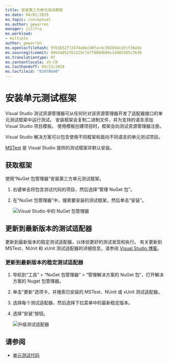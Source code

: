 ```yaml
---
title: 安装第三方单元测试框架
ms.date: 04/01/2019
ms.topic: conceptual
ms.author: gewarren
manager: jillfra
ms.workload:
- multiple
author: gewarren
ms.openlocfilehash: 9f61b52f72474a8ecd8fac4c30265dcd7cf36a5e
ms.sourcegitcommit: 94b3a052fb1229c7e7f8804b09c1d403385c7630
ms.translationtype: HT
ms.contentlocale: zh-CN
ms.lasthandoff: 04/23/2019
ms.locfileid: "62978640"
---
```

# <a name="install-unit-test-frameworks"></a>安装单元测试框架

Visual Studio 测试资源管理器可从任何针对该资源管理器开发了适配器接口的单元测试框架中运行测试。 安装框架会复制二进制文件，并为支持的语言添加 Visual Studio 项目模板。 使用模板创建项目时，框架会向测试资源管理器注册。

Visual Studio 解决方案可以包含使用不同框架和面向不同语言的单元测试项目。

[MSTest](getting-started-with-unit-testing.md) 是 Visual Studio 提供的测试框架并默认安装。

## <a name="acquire-frameworks"></a>获取框架

使用“NuGet 包管理器”安装第三方单元测试框架。

1. 右键单击将包含测试代码的项目，然后选择“管理 NuGet 包”。

2. 在“NuGet 包管理器”中，搜索要安装的测试框架，然后单击“安装”。

   ![Visual Studio 中的 NuGet 包管理器](media/vs-2019/nuget-package-manager.png)

## <a name="update-to-the-latest-test-adapters"></a>更新到最新版本的测试适配器

更新到最新版本的稳定测试适配器，以体验更好的测试发现和执行。 有关更新到 MSTest、NUnit 和 xUnit 测试适配器的详细信息，请参阅 [Visual Studio 博客](https://devblogs.microsoft.com/visualstudio/test-experience-improvements/)。

### <a name="to-update-to-the-latest-stable-test-adapter-version"></a>更新到最新版本的稳定测试适配器

1. 导航到“工具” > “NuGet 包管理器” > “管理解决方案的 NuGet 包”，打开解决方案的 Nuget 包管理器。

2. 单击“更新”选项卡，并搜索已安装的 MSTest、NUnit 或 xUnit 测试适配器。

3. 选择每个测试适配器，然后选择下拉菜单中的最新稳定版本。

4. 选择“安装”按钮。

   ![升级测试适配器](media/install-adapter-upgrade.png)

## <a name="see-also"></a>请参阅

- [单元测试代码](../test/unit-test-your-code.md)
